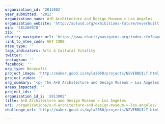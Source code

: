 ```yaml
---
organization_id: '2013002'
year_submitted: '2013'
organization_name: A+D Architecture and Design Museum > Los Angeles
organization_website: 'http://aplusd.org/exhibitions-future/neverbuilt'
ein: '481269978'
zip: ''
charity_navigator_url: 'https://www.charitynavigator.org/index.cfm?bay=search.profile&ein=481269978'
link_to_ntee_code: GET CODE
ntee_type: ''
tags_indicators: Arts & Cultural Vitality
twitter: ''
instagram: ''
facebook: ''
org_type: Nonprofit
project_image: 'http://maker.good.is/myla2050/projects/NEVERBUILT.html'
project_video: ''
org_summary: "<p> The A+D Architecture and Design Museum > Los Angeles was founded in 2001. A+D is the only cultural institution in the United States showcasing continuous programs on architecture and design. Through exhibits, symposia, multi-disciplinary projects, educational and community programming, A+D is a showcase for the work of important regional, national and international designers, providing a forum for contemporary issues in architecture, urbanism, and design. <p/>\n \n \n \n \n \n <p> A+D has collaborated with important institutions such as the The Getty Center, AIA, SCI-Arc, the LA Forum as well as emerging and established architects. The museum has produced over 30 world class exhibits and received Awards of Merit for education programming from The American Architectural Foundation. It's also received multi-year grants from the Department of Cultural Affairs; explored the frontiers of design through concerts incorporating cutting edge computer graphics and electronic sound; and hosted panels moderated by a diverse group including L.A. Times Architecture Critic Christopher Hawthorne, City Planner Gail Goldberg, journalist Frances Anderton, actor/pundit Harry Shearer and Councilman Bernard Parks. <p/>\n \n \n \n \n \n <p> A+D has been awarded back to back grants from the Getty Foundation for Pacific Standard Time (2011) and Pacfiic Standard Time Presents: Modern Architecture in L.A. (2012). For PST, the museum presented â€œEames Words,â€\x9D an exhibition that highlighted the ideas, rather than the creations, of the pioneering designers Charles and Ray Eames. For Pacific Standard Time Presents, the upcoming 2013 show, the museum has created â€œWindshield Perspective,â€\x9D an examination of the Los Angeles urban landscape as seen through the cityâ€™s unexplored and unrepresented boulevards. <p/>\n \n \n \n \n \n <p> A+D hosts exhibit openings and events that are well-attended and garner attention and good will. These events are an integral part of the Museumâ€™s purpose: comprehensive programming that incorporates academic and professional development with public outreach that is social and educational: Exhibitions of progressive architecture and design; topical lectures and seminars; student and professional design charrettes; education programs; architecture, design, urban tours; film screenings; book launches; internship opportunities; collaborations with community foundations focusing on at-risk youth; collaborations with cultural and educational institutions, locally and worldwide. <p/>"
areas_impacted: ''
project_ids: ''
organization_id_2: '2013002'
title: A+D Architecture and Design Museum > Los Angeles
uri: /organizations/a-d-architecture-and-design-museum->-los-angeles/
challenge_url: 'http://maker.good.is/myla2050/projects/NEVERBUILT.html'

---
```

